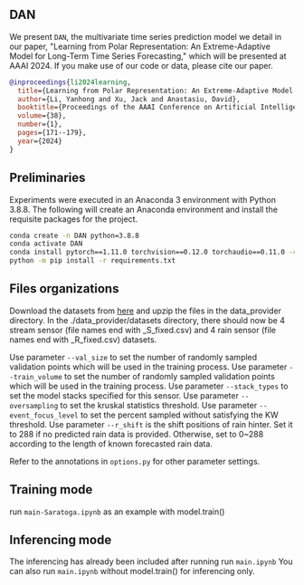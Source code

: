 ## DAN

We present `DAN`, the multivariate time series prediction model we detail in our paper, "Learning from Polar Representation: An Extreme-Adaptive Model for Long-Term Time Series Forecasting," which will be presented at AAAI 2024. If you make use of our code or data, please cite our paper.

```bibtex
@inproceedings{li2024learning,
  title={Learning from Polar Representation: An Extreme-Adaptive Model for Long-Term Time Series Forecasting},
  author={Li, Yanhong and Xu, Jack and Anastasiu, David},
  booktitle={Proceedings of the AAAI Conference on Artificial Intelligence},
  volume={38},
  number={1},
  pages={171--179},
  year={2024}
}
```
## Preliminaries

Experiments were executed in an Anaconda 3 environment with Python 3.8.8. The following will create an Anaconda environment and install the requisite packages for the project.

```bash
conda create -n DAN python=3.8.8
conda activate DAN
conda install pytorch==1.11.0 torchvision==0.12.0 torchaudio==0.11.0 -c pytorch
python -m pip install -r requirements.txt
```

## Files organizations

Download the datasets from [here](https://clp.engr.scu.edu/static/datasets/seed_datasets.zip) and upzip the files in the data_provider directory. In the ./data_provider/datasets directory, there should now be 4 stream sensor (file names end with _S_fixed.csv) and 4 rain sensor (file names end with _R_fixed.csv) datasets.

Use parameter `--val_size` to set the number of randomly sampled validation points which will be used in the training process. 
Use parameter `--train_volume` to set the number of randomly sampled validation points which will be used in the training process. 
Use parameter `--stack_types` to set the model stacks specified for this sensor. 
Use parameter `--oversampling` to set the kruskal statistics threshold. 
Use parameter `--event_focus_level` to set the percent sampled without satisfying the KW threshold. 
Use parameter `--r_shift` is the shift positions of rain hinter. Set it to 288 if no predicted rain data is provided. Otherwise, set to 0~288 according to the length of known forecasted rain data.

Refer to the annotations in `options.py` for other parameter settings.

## Training mode

run `main-Saratoga.ipynb` as an example with model.train()

## Inferencing mode

The inferencing has already been included after running run `main.ipynb` You can also run `main.ipynb` without model.train() for inferencing only.


